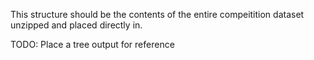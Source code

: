 This structure should be the contents of the entire compeitition dataset unzipped and placed directly in. 

TODO: Place a tree output for reference